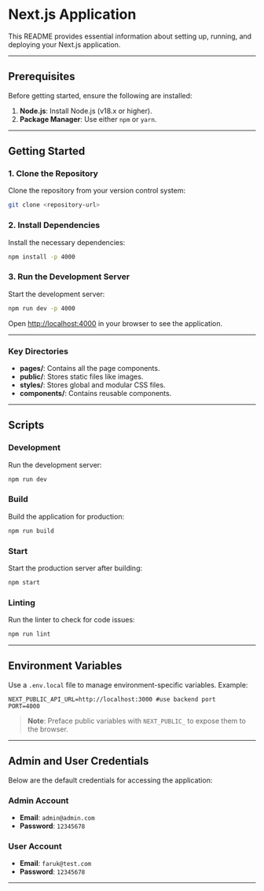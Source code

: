 # Next.js Application

This README provides essential information about setting up, running, and deploying your Next.js application.

---

## Prerequisites

Before getting started, ensure the following are installed:

1. **Node.js**: Install Node.js (v18.x or higher).
2. **Package Manager**: Use either `npm` or `yarn`.

---

## Getting Started

### 1. Clone the Repository

Clone the repository from your version control system:
```bash
git clone <repository-url>
```

### 2. Install Dependencies

Install the necessary dependencies:
```bash
npm install -p 4000
```

### 3. Run the Development Server

Start the development server:
```bash
npm run dev -p 4000
```


Open [http://localhost:4000](http://localhost:4000) in your browser to see the application.

---

### Key Directories

- **pages/**: Contains all the page components.
- **public/**: Stores static files like images.
- **styles/**: Stores global and modular CSS files.
- **components/**: Contains reusable components.

---

## Scripts

### Development

Run the development server:
```bash
npm run dev
```

### Build

Build the application for production:
```bash
npm run build
```

### Start

Start the production server after building:
```bash
npm start
```

### Linting

Run the linter to check for code issues:
```bash
npm run lint
```

---

## Environment Variables

Use a `.env.local` file to manage environment-specific variables. Example:

```env
NEXT_PUBLIC_API_URL=http://localhost:3000 #use backend port
PORT=4000
```

> **Note**: Preface public variables with `NEXT_PUBLIC_` to expose them to the browser.

---

## Admin and User Credentials

Below are the default credentials for accessing the application:

### Admin Account
- **Email**: `admin@admin.com`
- **Password**: `12345678`

### User Account
- **Email**: `faruk@test.com`
- **Password**: `12345678`


---



